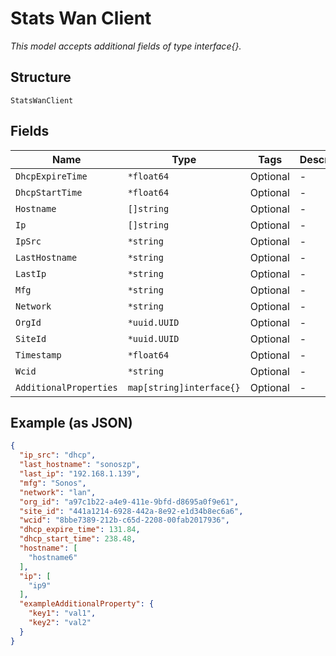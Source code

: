 
# Stats Wan Client

*This model accepts additional fields of type interface{}.*

## Structure

`StatsWanClient`

## Fields

| Name | Type | Tags | Description |
|  --- | --- | --- | --- |
| `DhcpExpireTime` | `*float64` | Optional | - |
| `DhcpStartTime` | `*float64` | Optional | - |
| `Hostname` | `[]string` | Optional | - |
| `Ip` | `[]string` | Optional | - |
| `IpSrc` | `*string` | Optional | - |
| `LastHostname` | `*string` | Optional | - |
| `LastIp` | `*string` | Optional | - |
| `Mfg` | `*string` | Optional | - |
| `Network` | `*string` | Optional | - |
| `OrgId` | `*uuid.UUID` | Optional | - |
| `SiteId` | `*uuid.UUID` | Optional | - |
| `Timestamp` | `*float64` | Optional | - |
| `Wcid` | `*string` | Optional | - |
| `AdditionalProperties` | `map[string]interface{}` | Optional | - |

## Example (as JSON)

```json
{
  "ip_src": "dhcp",
  "last_hostname": "sonoszp",
  "last_ip": "192.168.1.139",
  "mfg": "Sonos",
  "network": "lan",
  "org_id": "a97c1b22-a4e9-411e-9bfd-d8695a0f9e61",
  "site_id": "441a1214-6928-442a-8e92-e1d34b8ec6a6",
  "wcid": "8bbe7389-212b-c65d-2208-00fab2017936",
  "dhcp_expire_time": 131.84,
  "dhcp_start_time": 238.48,
  "hostname": [
    "hostname6"
  ],
  "ip": [
    "ip9"
  ],
  "exampleAdditionalProperty": {
    "key1": "val1",
    "key2": "val2"
  }
}
```

